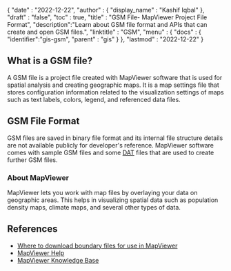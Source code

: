 {
  "date" : "2022-12-22",
  "author" : {
    "display_name" : "Kashif Iqbal"
  },
  "draft" : "false",
  "toc" : true,
  "title" : "GSM File- MapViewer Project File Format",
  "description":"Learn about GSM file format and APIs that can create and open GSM files.",
  "linktitle" : "GSM",
  "menu" : {
    "docs" : {
      "identifier":"gis-gsm",
      "parent" : "gis"
    }
  },
  "lastmod" : "2022-12-22"
}

## What is a GSM file?

A GSM file is a project file created with MapViewer software that is used for spatial analysis and creating geographic maps. It is a map settings file that stores configuration information related to the visualization settings of maps such as text labels, colors, legend, and referenced data files.

## GSM File Format

GSM files are saved in binary file format and its internal file structure details are not available publicly for developer's reference. MapViewer software comes with sample GSM files and some [DAT](/database/dat/) files that are used to create further GSM files.

### About MapViewer

MapViewer lets you work with map files by overlaying your data on geographic areas. This helps in visualizing spatial data such as population density maps, climate maps, and several other types of data.

## References ##

* [Where to download boundary files for use in MapViewer](https://support.goldensoftware.com/hc/en-us/articles/226664588-Where-to-download-boundary-files-for-use-in-MapViewer)
* [MapViewer Help](https://mapviewerhelp.goldensoftware.com/)
* [MapViewer Knowledge Base](https://support.goldensoftware.com/hc/en-us/categories/115000653887-MapViewer)
